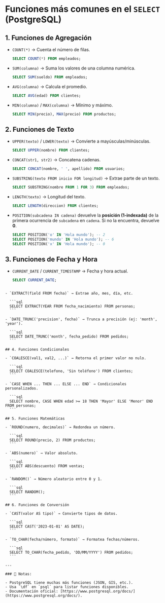 # Funciones más comunes en el `SELECT` (PostgreSQL)

## 1. Funciones de Agregación

- `COUNT(*)` → Cuenta el número de filas.

  ```sql
  SELECT COUNT(*) FROM empleados;
  ```

- `SUM(columna)` → Suma los valores de una columna numérica.

  ```sql
  SELECT SUM(sueldo) FROM empleados;
  ```

- `AVG(columna)` → Calcula el promedio.

  ```sql
  SELECT AVG(edad) FROM clientes;
  ```

- `MIN(columna)` / `MAX(columna)` → Mínimo y máximo.

  ```sql
  SELECT MIN(precio), MAX(precio) FROM productos;
  ```

## 2. Funciones de Texto

- `UPPER(texto)` / `LOWER(texto)` → Convierte a mayúsculas/minúsculas.

  ```sql
  SELECT UPPER(nombre) FROM clientes;
  ```

- `CONCAT(str1, str2)` → Concatena cadenas.

  ```sql
  SELECT CONCAT(nombre, ' ', apellido) FROM usuarios;
  ```

- `SUBSTRING(texto FROM inicio FOR longitud)` → Extrae parte de un texto.

  ```sql
  SELECT SUBSTRING(nombre FROM 1 FOR 3) FROM empleados;
  ```

- `LENGTH(texto)` → Longitud del texto.

  ```sql
  SELECT LENGTH(direccion) FROM clientes;
  ```

- `POSITION(subcadena IN cadena)` devuelve la **posición (1-indexada)** de la primera ocurrencia de `subcadena` en `cadena`. Si no la encuentra, devuelve **0**.

  ```sql
  SELECT POSITION('o' IN 'Hola mundo'); -- 2
  SELECT POSITION('mundo' IN 'Hola mundo'); -- 6
  SELECT POSITION('x' IN 'Hola mundo'); -- 0
  ```

## 3. Funciones de Fecha y Hora

- `CURRENT_DATE` / `CURRENT_TIMESTAMP` → Fecha y hora actual.

  ```sql
  SELECT CURRENT_DATE;
  ```

````

- `EXTRACT(field FROM fecha)` → Extrae año, mes, día, etc.

  ```sql
  SELECT EXTRACT(YEAR FROM fecha_nacimiento) FROM personas;
  ```

- `DATE_TRUNC('precision', fecha)` → Trunca a precisión (ej: 'month', 'year').

  ```sql
  SELECT DATE_TRUNC('month', fecha_pedido) FROM pedidos;
  ```

## 4. Funciones Condicionales

- `COALESCE(val1, val2, ...)` → Retorna el primer valor no nulo.

  ```sql
  SELECT COALESCE(telefono, 'Sin teléfono') FROM clientes;
  ```

- `CASE WHEN ... THEN ... ELSE ... END` → Condicionales personalizados.

  ```sql
  SELECT nombre, CASE WHEN edad >= 18 THEN 'Mayor' ELSE 'Menor' END FROM personas;
  ```

## 5. Funciones Matemáticas

- `ROUND(numero, decimales)` → Redondea un número.

  ```sql
  SELECT ROUND(precio, 2) FROM productos;
  ```

- `ABS(numero)` → Valor absoluto.

  ```sql
  SELECT ABS(descuento) FROM ventas;
  ```

- `RANDOM()` → Número aleatorio entre 0 y 1.

  ```sql
  SELECT RANDOM();
  ```

## 6. Funciones de Conversión

- `CAST(valor AS tipo)` → Convierte tipos de datos.

  ```sql
  SELECT CAST('2023-01-01' AS DATE);
  ```

- `TO_CHAR(fecha/número, formato)` → Formatea fechas/números.

  ```sql
  SELECT TO_CHAR(fecha_pedido, 'DD/MM/YYYY') FROM pedidos;
  ```

---

### 📌 Notas:

- PostgreSQL tiene muchas más funciones (JSON, GIS, etc.).
- Usa `\df` en `psql` para listar funciones disponibles.
- Documentación oficial: [https://www.postgresql.org/docs/](https://www.postgresql.org/docs/).
````
